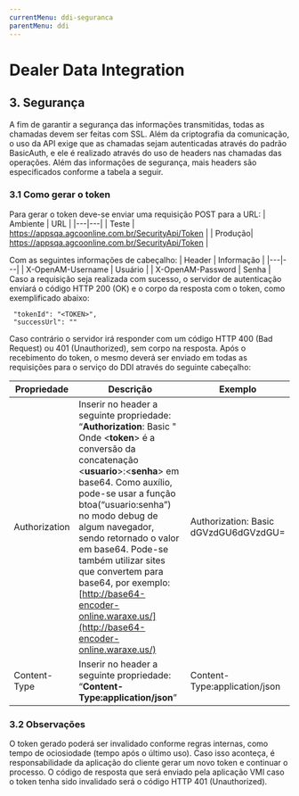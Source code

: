 ```yaml
---
currentMenu: ddi-seguranca
parentMenu: ddi
---
```

# Dealer Data Integration

## 3. Segurança
A fim de garantir a segurança das informações transmitidas, todas as chamadas devem ser feitas com SSL.
Além da criptografia da comunicação, o uso da API exige que as chamadas sejam autenticadas através do padrão BasicAuth, e ele é realizado através do uso de headers nas chamadas das operações. Além das informações de segurança, mais headers são especificados conforme a tabela a seguir.

### 3.1 Como gerar o token
Para gerar o token deve-se enviar uma requisição POST para a URL:
| Ambiente | URL |
|---|---|
| Teste | https://appsqa.agcoonline.com.br/SecurityApi/Token |
| Produção| https://appsqa.agcoonline.com.br/SecurityApi/Token |

Com as seguintes informações de cabeçalho:
| Header | Informação |
|---|---|
| X-OpenAM-Username | Usuário |
| X-OpenAM-Password | Senha |
Caso a requisição seja realizada com sucesso, o servidor de autenticação enviará o código HTTP 200 (OK) e o corpo da resposta com o token, como exemplificado abaixo:

     "tokenId": "<TOKEN>",
     "successUrl": ""

Caso contrário o servidor irá responder com um código HTTP 400 (Bad Request) ou 401 (Unauthorized), sem corpo na resposta.
Após o recebimento do token, o mesmo deverá ser enviado em todas as requisições para o serviço do DDI através do seguinte cabeçalho:

|  Propriedade | Descrição  | Exemplo  |
|---|---|---|
| Authorization| Inserir no header a seguinte propriedade: “**Authorization**: Basic <token>" Onde <**token**> é a conversão da concatenação <**usuario**>:<**senha**> em base64. Como auxílio, pode-se usar a função btoa(“usuario:senha”) no modo debug de algum navegador, sendo retornado o valor em base64. Pode-se também utilizar sites que convertem para base64, por exemplo: [http://base64-encoder-online.waraxe.us/](http://base64-encoder-online.waraxe.us/) | Authorization: Basic dGVzdGU6dGVzdGU=   |
| Content-Type |Inserir no header a seguinte propriedade: “**Content-Type:application/json**”|Content-Type:application/json |

### 3.2 Observações
O token gerado poderá ser invalidado conforme regras internas, como tempo de ociosiodade (tempo após o último uso). Caso isso aconteça, é responsabilidade da aplicação do cliente gerar um novo token e continuar o processo. 
O código de resposta que será enviado pela aplicação VMI caso o token tenha sido invalidado será o código HTTP 401 (Unauthorized).



